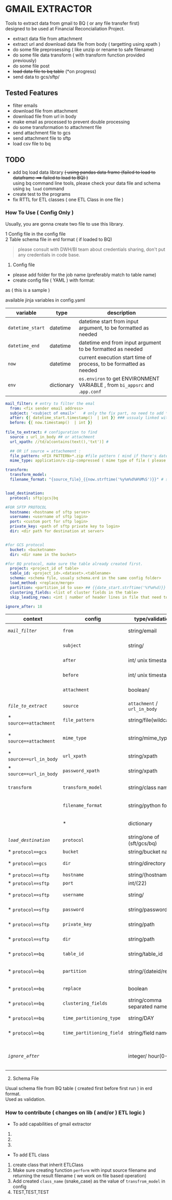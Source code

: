 # GMAIL EXTRACTOR

Tools to extract data from gmail to BQ ( or any file transfer first)  
designed to be used at Financial Reconcialiation Project.  

* extract data file from attachment
* extract url and download data file from body ( targetting using xpath )
* do some file preprosessing ( like unzip or rename to safe filename)
* do some file data transform ( with transform function provided previously)
* do some file post
* ~~load data file to bq table~~ (*on progress)
* send data to gcs/sftp/



## Tested Features

* filter emails
* download file from attachment
* download file from url in body
* make email as processed to prevent double processing
* do some transformation to attachment file
* send attachment file to gcs
* send attachment file to sftp
* load csv file to bq


## TODO

* add bq load data library ~~( using pandas data frame (failed to load to dataframe ==> failed to load to BQ) )~~  
  using bq command line tools, please check your data file and schema using `bq load` command
* create test to the programs 
* fix RTTL for ETL classes ( one ETL Class in one file )


### How To Use ( Config Only )

Usually, you are gonna create two file to use this library.  

1 Config file in the config file  
2 Table schema file in erd format ( if loaded to BQ)  

> please consult with DWH/BI team about credentials sharing,  don't put any credentials in code base.  




1. Config file
* please add folder for the job name (preferably match to table name)
* create config file ( YAML ) with format: 

as ( this is a sample )

available jinja variables in config.yaml

| variable          | type       | description |
| ----------------  | ---------- | ----------- |
| `datetime_start`  | datetime   | datetime start from input argument, to be formatted as needed |
| `datetime_end`    | datetime   | datetime end from input argument to be formatted as needed |
| `now`             | datetime   | current execution start time of process,  to be formatted as needed |
| `env`             | dictionary | `os.environ` to get ENVIRONMENT VARIABLE , from `bi_appsrc` and .`app.conf` |



```yaml
mail_filter: # entry to filter the emal
  from: <fix sender email address>
  subject: '<subject of email>'   # only the fix part, no need to add * as wildcard.
  after: {{ datetime_start.timestamp()  | int }} ### ussualy linked with daily date time ( we use the integer unix timestamp)
  before: {{ now.timestamp()  | int }}
  
file_to_extract: # configuration to find
  source : url_in_body ## or attachment
  url_xpath: //td/a[contains(text(),'txt')] #

  ## OR if source = attachement :
  file_pattern: <FIX PATTERN>*.zip #file pattern ( mind if there's date on the filename that may changed every day/ or any variable)
  mime_type: application/x-zip-compressed ( mime type of file ( please check on show original menu on gmail app))

transform:
  transform_model:
  filename_format: "{source_file}_{{now.strftime('%y%m%d%H%M%S')}}" # strftime ussualy as file ID {source_filename} is the real source filename


load_destination:
  protocol: sftp|gcs|bq

#FOR SFTP PROTOCOL  
  hostname: <hostname of sftp server>
  username: <username of sftp login>
  port: <custom port for sftp login>
  private_key: <path of sftp private key to login>
  dir: <dir path for destination at server> 


#for GCS protocol
  bucket: <bucketname>
  dir: <dir name in the bucket>

#for BQ protocol, make sure the table already created first.
  project: <project_id of table>
  table_id: <project_id>.<dataset>.<tablename>
  schema: <schema file, usualy schema.erd in the same config folder>
  load_method: <replace/merge>
  partition: <partition_id to use> ## {{date_start.strftime('%Y%m%d)}} or using regex to get date from filename 
  clustering_fields: <list of cluster fields in the table>
  skip_leading_rows: <int | number of header lines in file that need to skipped>

ignore_after: 18
```

| context             | config          | type/validation |Description |
| ------------------------- | --------------- | --------------- |----------- |
| *`mail_filter`*       | `from`          | string/email    |Email Identifier filter from sender email address |
|                     | `subject`       | string/         | Email Identifier filter from email subject      |
|                     | `after`         | int/ unix timestamp |Email Identifier filter by earliest email unix timestamp      |
|                     | `before`        | int/ unix timestamp |Email Identifier filter by last email unix timestamp      |
|                     | `attachment`    | boolean/        |Filter email that have attachment only ( default: False )      |
|   |   |   |   |
| *`file_to_extract`*   | `source`        | `attachment` / `url_in_body`  | source of files that need to acquire      |
|  * `source==attachment` | `file_pattern` | string/file(wildcard) | pattern of files that need to be acquire from attachments |
|  * `source==attachment` | `mime_type` | string/mime_type | Mime Type of file that need to be acquire (`text/csv`, `application/json`) |
|  * `source==url_in_body` | `url_xpath`| string/xpath  | xpath pattern to locate urls in the body content |
|  * `source==url_in_body` | `password_xpath` | string/xpath | xpath pattern to locate files zip password in the body content |
|   |    |   |    |
|`transform`          | `transform_model`     | string/class name | Class name of etl class that will do Transformation |
|                     | `filename_format`| string/python format | String as base of file rename pattern, add `{source_file}` to keep/add the original filename |
|                     | * | dictionary  | any other key dictionary in this will be used for etl model initialization |
|   |   |   |   |
| *`load_destination`*| `protocol`      | string/one of (sft/gcs/bq) | target protocol to data file to be sent | 
| * `protocol==gcs`   | `bucket`        | string/bucket name | target bucket to data file to be sent | 
| * `protocol==gcs`   | `dir`           | string/directory | target directory/path to data file to be sent | 
| * `protocol==sftp`  | `hostname`      | string/(hostname/ip) | target sftp server | 
| * `protocol==sftp`  | `port`          | int/(22)             | port of sftp server opened | 
| * `protocol==sftp`  | `username`      | string/         | username to be used to logging in to sftp server | 
| * `protocol==sftp`  | `password`      | string/password | password to be used to logging in to sftp server | 
| * `protocol==sftp`  | `private_key`   | string/path     | private key to be used to logging in to sftp server | 
| * `protocol==sftp`  | `dir`           | string/path     | target directory/path to data file to be sent in to sftp server | 
| * `protocol==bq`  | `table_id`        | string/table_id | target table id to load to (`<project_id.dataset.table_name>`) | 
| * `protocol==bq`  | `partition`       | string/(dateid/regex)     | date format `YYYYMMDD`, can be loaded from filename with `regex:<pattern to get (\d{8}) >` | 
| * `protocol==bq`  | `replace`         | boolean     | indicate to replace the table/partition or not (default:NOT) | 
| * `protocol==bq`  | `clustering_fields`| string/comma separated name     | argument to pass to bq load parameters  | 
| * `protocol==bq`  | `time_partitioning_type`| string/DAY     | argument to pass to bq load parameters  | 
| * `protocol==bq`  | `time_partitioning_field`| string/field name     | argument to pass to bq load parameters  | 
|   |   |   |   |
| *`ignore_after`*    | | integer/ hour(0-23) |  mark success if code already runnig at this hour and no data/email available, to  mark as last retry | 


2. Schema File  

Usual schema file from BQ table ( created first before first run ) in erd format.  
Used as validation.



### How to contribute ( changes on lib ( and/or ) ETL logic )

* To add capabilities of gmail extractor
1.
2.
3. 


* To add ETL class
1. create class that inherit ETLClass
2. Make sure creating function `perform` with input source filename and returning the result filename ( we work on file based operation) 
3. Add created `class_name` (snake_case) as the value of `transfrom_model` in config
4. TEST,TEST,TEST 
